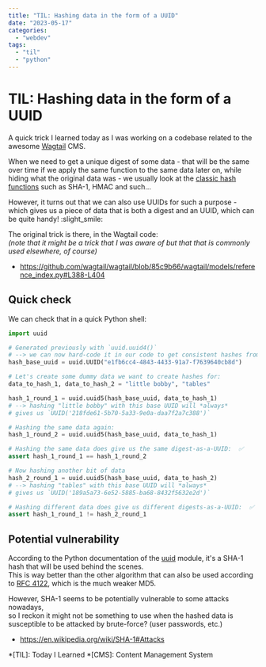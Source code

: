 ```yaml
---
title: "TIL: Hashing data in the form of a UUID"
date: "2023-05-17"
categories:
  - "webdev"
tags:
  - "til"
  - "python"
---
```


# TIL: Hashing data in the form of a UUID

A quick trick I learned today as I was working on a codebase related to the awesome [Wagtail](https://wagtail.org/) CMS.

When we need to get a unique digest of some data - that will be the same over time if we apply the same
function to the same data later on, while hiding what the original data was - we usually look at 
the [classic hash functions](https://en.wikipedia.org/wiki/List_of_hash_functions) such as SHA-1, HMAC and such...

However, it turns out that we can also use UUIDs for such a purpose - which gives us a piece of data that is both a digest and an UUID, which
can be quite handy! :slight_smile:

The original trick is there, in the Wagtail code:  
_(note that it might be a trick that I was aware of but that that is commonly used elsewhere, of course)_  

 * https://github.com/wagtail/wagtail/blob/85c9b66/wagtail/models/reference_index.py#L388-L404


## Quick check

We can check that in a quick Python shell:
```py
import uuid

# Generated previously with `uuid.uuid4()`
# --> we can now hard-code it in our code to get consistent hashes from here:
hash_base_uuid = uuid.UUID("e1fb6cc4-4843-4433-91a7-f7639640cb8d")

# Let's create some dummy data we want to create hashes for:
data_to_hash_1, data_to_hash_2 = "little bobby", "tables"

hash_1_round_1 = uuid.uuid5(hash_base_uuid, data_to_hash_1)
# --> hashing "little bobby" with this base UUID will *always* 
# gives us `UUID('218fde61-5b70-5a33-9e0a-daa7f2a7c388')`

# Hashing the same data again:
hash_1_round_2 = uuid.uuid5(hash_base_uuid, data_to_hash_1) 

# Hashing the same data does give us the same digest-as-a-UUID:  ✅
assert hash_1_round_1 == hash_1_round_2

# Now hashing another bit of data
hash_2_round_1 = uuid.uuid5(hash_base_uuid, data_to_hash_2) 
# --> hashing "tables" with this base UUID will *always* 
# gives us `UUID('189a5a73-6e52-5885-ba68-8432f5632e2d')`

# Hashing different data does give us different digests-as-a-UUID:  ✅
assert hash_1_round_1 != hash_2_round_1
```


## Potential vulnerability

According to the Python documentation of the [uuid](https://docs.python.org/3/library/uuid.html#uuid.uuid5) module, 
it's a SHA-1 hash that will be used behind the scenes.  
This is way better than the other algorithm that can also be used according to
[RFC 4122](https://datatracker.ietf.org/doc/html/rfc4122.html#section-4.3),
which is the much weaker MD5.  

However, SHA-1 seems to be potentially vulnerable to some attacks nowadays,   
so I reckon it might not be something to use when the hashed data 
is susceptible to be attacked by brute-force? (user passwords, etc.)

 * https://en.wikipedia.org/wiki/SHA-1#Attacks


*[TIL]: Today I Learned
*[CMS]: Content Management System
